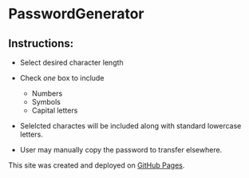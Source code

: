 # PasswordGenerator

## Instructions:

- Select desired character length
- Check *one* box to include
    - Numbers
    - Symbols
    - Capital letters

- Selelcted charactes will be included along with standard lowercase letters.

- User may manually copy the password to transfer elsewhere. 

This site was created and deployed on [GitHub Pages](https://github.com/Fancystacks/passwordgenerator/).